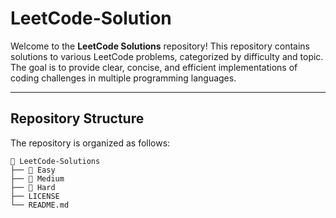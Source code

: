 # LeetCode-Solution

Welcome to the **LeetCode Solutions** repository! This repository contains solutions to various LeetCode problems, categorized by difficulty and topic. The goal is to provide clear, concise, and efficient implementations of coding challenges in multiple programming languages.

---

## Repository Structure

The repository is organized as follows:

```plaintext
📂 LeetCode-Solutions
├── 📁 Easy
├── 📁 Medium
├── 📁 Hard
├── LICENSE
└── README.md
